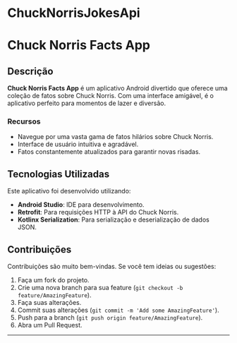 # ChuckNorrisJokesApi

# Chuck Norris Facts App

## Descrição
**Chuck Norris Facts App** é um aplicativo Android divertido que oferece uma coleção de fatos sobre Chuck Norris. Com uma interface amigável, é o aplicativo perfeito para momentos de lazer e diversão.

### Recursos
- Navegue por uma vasta gama de fatos hilários sobre Chuck Norris.
- Interface de usuário intuitiva e agradável.
- Fatos constantemente atualizados para garantir novas risadas.

## Tecnologias Utilizadas
Este aplicativo foi desenvolvido utilizando:
- **Android Studio**: IDE para desenvolvimento.
- **Retrofit**: Para requisições HTTP à API do Chuck Norris.
- **Kotlinx Serialization**: Para serialização e deserialização de dados JSON.

## Contribuições
Contribuições são muito bem-vindas. Se você tem ideias ou sugestões:
1. Faça um fork do projeto.
2. Crie uma nova branch para sua feature (`git checkout -b feature/AmazingFeature`).
3. Faça suas alterações.
4. Commit suas alterações (`git commit -m 'Add some AmazingFeature'`).
5. Push para a branch (`git push origin feature/AmazingFeature`).
6. Abra um Pull Request.

---

